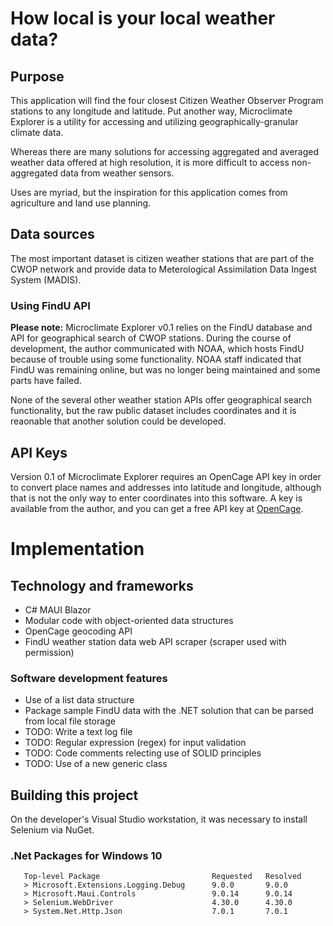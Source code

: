 # How local is your local weather data?

## Purpose

This application will find the four closest Citizen Weather Observer Program stations to any longitude and latitude. Put another way, Microclimate Explorer is a utility for accessing and utilizing geographically-granular climate data.

Whereas there are many solutions for accessing aggregated and averaged weather data offered at high resolution, it is more difficult to access non-aggregated data from weather sensors. 

Uses are myriad, but the inspiration for this application comes from agriculture and land use planning.

## Data sources

The most important dataset is citizen weather stations that are part of the CWOP network and provide data to Meterological Assimilation Data Ingest System (MADIS).

### Using FindU API

**Please note:** Microclimate Explorer v0.1 relies on the FindU database and API for geographical search of CWOP stations. During the course of development, the author communicated with NOAA, which hosts FindU because of trouble using some functionality. NOAA staff indicated that FindU was remaining online, but was no longer being maintained and some parts have failed.

None of the several other weather station APIs offer geographical search functionality, but the raw public dataset includes coordinates and it is reaonable that another solution could be developed.

## API Keys

Version 0.1 of Microclimate Explorer requires an OpenCage API key in order to convert place names and addresses into latitude and longitude, although that is not the only way to enter coordinates into this software. A key is available from the author, and you can get a free API key at [OpenCage](https://opencagedata.com/).

# Implementation

## Technology and frameworks

- C# MAUI Blazor
- Modular code with object-oriented data structures
- OpenCage geocoding API
- FindU weather station data web API scraper (scraper used with permission)

### Software development features

- Use of a list data structure
- Package sample FindU data with the .NET solution that can be parsed from local file storage
- TODO: Write a text log file
- TODO: Regular expression (regex) for input validation
- TODO: Code comments relecting use of SOLID principles
- TODO: Use of a new generic class

## Building this project

On the developer's Visual Studio workstation, it was necessary to install Selenium via NuGet.

### .Net Packages for Windows 10

```
   Top-level Package                         Requested   Resolved
   > Microsoft.Extensions.Logging.Debug      9.0.0       9.0.0   
   > Microsoft.Maui.Controls                 9.0.14      9.0.14  
   > Selenium.WebDriver                      4.30.0      4.30.0  
   > System.Net.Http.Json                    7.0.1       7.0.1   
```

